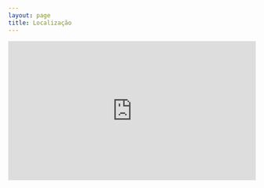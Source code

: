 ```yaml
---
layout: page
title: Localização
---
```


<style>.embed-container { position: relative; padding-bottom: 56.25%; height: 0; overflow: hidden; max-width: 100%; height: auto; } .embed-container iframe, .embed-container object, .embed-container embed { position: absolute; top: 0; left: 0; width: 100%; height: 100%; }</style><div class='embed-container'><iframe src='https://www.google.com/maps/embed?pb=!1m18!1m12!1m3!1d3874.7949160938683!2d-47.355162399999955!3d-13.791233199999992!2m3!1f0!2f0!3f0!3m2!1i1024!2i768!4f13.1!3m3!1m2!1s0x934f673f3b3fb129%3A0x7c00137844f55cb2!2sGO-241%2C+Cavalcante+-+GO%2C+73790-000!5e0!3m2!1spt-BR!2sbr!4v1414514987021' width='800' height='600' frameborder='0' style='border:0'></iframe></div>
